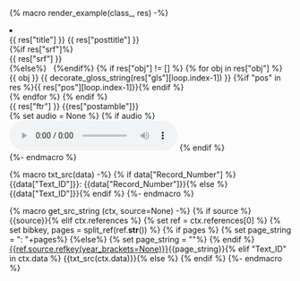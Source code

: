 {% macro render_example(class_, res) -%}
<li class={{class_}} id ="{{ res['id'] }}">
  <div class="interlinear-wrapper">
    <div class="preamble"> {{ res["title"] }} {{ res["posttitle"] }} </div>
    {%if res["srf"]%}
        <div class="text">{{ res["srf"] }}</div>
    {%else%}
         
    {%endif%}
    {% if res["obj"] != [] %}
      {% for obj in res["obj"] %}
        <div class="interlinear">
          <span class="obj">{{ obj }}</span>
          <span class="gls">{{ decorate_gloss_string(res["gls"][loop.index-1]) }}</span>
          {%if "pos" in res %}<span class="pos">{{ res["pos"][loop.index-1]}}</span>{% endif %}
        </div>
      {% endfor %}
    {% endif %}
    <div class="ftr">{{ res["ftr"] }} {{res["postamble"]}} </div>
    {% set audio = None %}
    {% if audio %}
        <audio controls src="{{ audio['url'] }}" type="{{ audio['type'] }}"></audio>
    {% endif %}
  </div>
</li>
{%- endmacro %}

{% macro txt_src(data) -%}
{% if data["Record_Number"] %}
{{data["Text_ID"]}}: {{data["Record_Number"]}}{% else %}
{{data["Text_ID"]}}{% endif %}
{%- endmacro %}

{% macro get_src_string (ctx, source=None) -%}
{% if source %}
{{source}}{% elif ctx.references %}
{% set ref = ctx.references[0] %}
{% set bibkey, pages = split_ref(ref.__str__()) %}
{% if pages %}
    {% set page_string = ": "+pages%}
{%else%}
    {% set page_string = ""%}
{% endif %}
<a href='#source-{{ref.source.id}}'>{{ref.source.refkey(year_brackets=None)}}</a>{{page_string}}{% elif "Text_ID" in ctx.data %}
{{txt_src(ctx.data)}}{% else %}
{% endif %}
{%- endmacro %}
